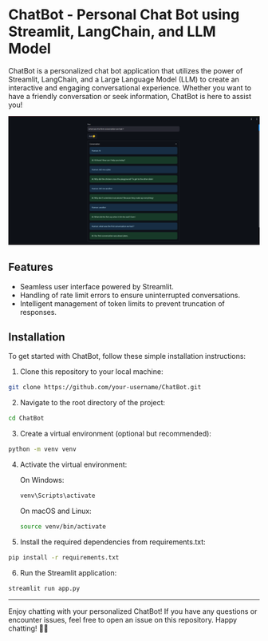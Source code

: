 # ChatBot - Personal Chat Bot using Streamlit, LangChain, and LLM Model

ChatBot is a personalized chat bot application that utilizes the power of Streamlit, LangChain, and a Large Language Model (LLM) to create an interactive and engaging conversational experience. Whether you want to have a friendly conversation or seek information, ChatBot is here to assist you!

![ChatBot Demo](/asset/demo.png)

## Features

- Seamless user interface powered by Streamlit.
- Handling of rate limit errors to ensure uninterrupted conversations.
- Intelligent management of token limits to prevent truncation of responses.

## Installation

To get started with ChatBot, follow these simple installation instructions:

1. Clone this repository to your local machine:

```bash
git clone https://github.com/your-username/ChatBot.git
```

2. Navigate to the root directory of the project:
```bash
cd ChatBot
```

3. Create a virtual environment (optional but recommended):
```bash
python -m venv venv
```

4. Activate the virtual environment:

    On Windows:
    ```bash
    venv\Scripts\activate
    ```
    On macOS and Linux:
    ```bash
    source venv/bin/activate
    ```
5. Install the required dependencies from requirements.txt:
```bash
pip install -r requirements.txt
```

6. Run the Streamlit application:
```bash
streamlit run app.py
```

----

Enjoy chatting with your personalized ChatBot! If you have any questions or encounter issues, feel free to open an issue on this repository. Happy chatting! 🤖💬